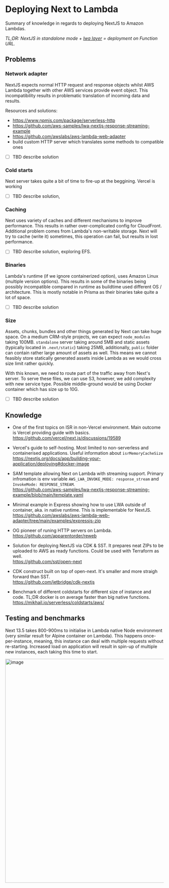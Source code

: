 # Deploying Next to Lambda
Summary of knowledge in regards to deploying NextJS to Amazon Lambdas.

_TL;DR: NextJS in standalone mode + [lwa layer](https://github.com/awslabs/aws-lambda-web-adapter) = deployment on Function URL._

## Problems

### Network adapter

NextJS expects normal HTTP request and response objects whilst AWS Lambda together with other AWS services provide event object. This incompatibility results in problematic translation of incoming data and results.

Resources and solutions:
- https://www.npmjs.com/package/serverless-http
- https://github.com/aws-samples/lwa-nextjs-response-streaming-example
- https://github.com/awslabs/aws-lambda-web-adapter
- build custom HTTP server which translates some methods to compatible ones

- [ ] TBD describe solution

### Cold starts
Next server takes quite a bit of time to fire-up at the beggining. Vercel is working 

- [ ] TBD describe solution, 

### Caching
Next uses variety of caches and different mechanisms to improve performance. This results in rather over-complicated config for CloudFront.
Additional problem comes from Lambda's non-writable storage. Next will try to cache (write it) sometimes, this operation can fail, but results in lost performance.

- [ ] TBD describe solution, exploring EFS.

### Binaries
Lambda's runtime (if we ignore containerized option), uses Amazon Linux (multiple version options). This results in some of the binaries being possibly incompatible compared in runtime as buildtime used different OS / architecture. This is mostly notable in Prisma as their binaries take quite a lot of space.

- [ ] TBD describe solution

### Size

Assets, chunks, bundles and other things generated by Next can take huge space. On a medium CRM-style projects, we can expect `node_modules` taking 100MB. `standalone` server taking around 5MB and static assets (typically located in `.next/static`) taking 25MB, additionally, `public` folder can contain rather large amount of assets as well. This means we cannot feasibly store statically generated assets inside Lambda as we would cross size limit rather quickly.

With this known, we need to route part of the traffic away from Next's server. To serve these files, we can use S3, however, we add complexity with new service type. Possible middle-ground would be using Docker container which has size up to 10G.

- [ ] TBD describe solution

## Knowledge
- One of the first topics on ISR in non-Vercel environment. Main outcome is Vercel providing guide with basics.
  <br/>
  https://github.com/vercel/next.js/discussions/19589

- Vercel's guide to self-hosting. Most limited to non-serverless and containerised applications. Useful information about `isrMemoryCacheSize`
  <br/>
  https://nextjs.org/docs/app/building-your-application/deploying#docker-image

- SAM template allowing Next on Lambda with streaming support. Primary infromation is env variable `AWS_LWA_INVOKE_MODE: response_stream` and `InvokeMode: RESPONSE_STREAM`.
  <br/>
  https://github.com/aws-samples/lwa-nextjs-response-streaming-example/blob/main/template.yaml

- Minimal example in Express showing how to use LWA outside of container, aka. in native runtime. This is implementable for NextJS.
  <br/>
  https://github.com/awslabs/aws-lambda-web-adapter/tree/main/examples/expressjs-zip

- OG pioneer of runing HTTP servers on Lambda.
  <br/>
  https://github.com/apparentorder/reweb

- Solution for deploying NextJS via CDK & SST. It prepares neat ZIPs to be uploaded to AWS as ready functions. Could be used with Terraform as well.
  <br/>
  https://github.com/sst/open-next

- CDK construct built on top of open-next. It's smaller and more straigh forward than SST.
  <br/>
  https://github.com/jetbridge/cdk-nextjs

- Benchmark of different coldstarts for different size of instance and code. TL;DR docker is on average faster than big native functions.
  <br/>
  https://mikhail.io/serverless/coldstarts/aws/
  

## Testing and benchmarks

Next 13.5 takes 800-900ms to initialise in Lambda native Node environment (very similar result for Alpine container on Lambda). This happens once-per-instance, meaning, this instance can deal with multiple requests without re-starting. Increased load on application will result in spin-up of multiple new instances, each taking this time to start.

<img width="712" alt="image" src="https://github.com/sladg/doc-next-lambda/assets/26263265/cc2d494e-8bad-4679-a500-5690e411f454">

